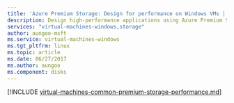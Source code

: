 ```yaml
---
title: 'Azure Premium Storage: Design for performance on Windows VMs | Microsoft Docs'
description: Design high-performance applications using Azure Premium Storage. Premium Storage offers high-performance, low-latency disk support for I/O-intensive workloads running on Azure Virtual Machines.
services: "virtual-machines-windows,storage"
author: aungoo-msft
ms.service: virtual-machines-windows
ms.tgt_pltfrm: linux
ms.topic: article
ms.date: 06/27/2017
ms.author: aungoo
ms.component: disks
---
```

[!INCLUDE [virtual-machines-common-premium-storage-performance.md](../../../includes/virtual-machines-common-premium-storage-performance.md)]
